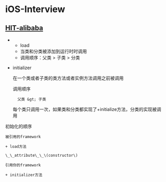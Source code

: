 # iOS-Interview

## [HIT-alibaba](https://hit-alibaba.github.io/interview/iOS/)

* + load
  * 当类和分类被添加到运行时时调用
  * 调用顺序：父类 &gt; 子类 &gt; 分类

+ initializer

	在一个类或者子类的类方法或者实例方法调用之前被调用

	调用顺序

		父类 &gt; 子类

	每个类只调用一次，如果类和分类都实现了+initialize方法，分类的实现被调用

初始化的顺序

	被引用的framework

	+ load方法

	\_\_attribute\_\_\(constructor\)

	引用你的framework

	+ initializer方法



